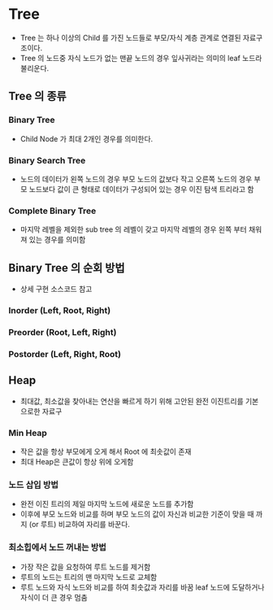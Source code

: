 # Tree 
- Tree 는 하나 이상의 Child 를 가진 노드들로 부모/자식 계층 관계로 연결된 자료구조이다. 
- Tree 의 노드중 자식 노드가 없는 맨끝 노드의 경우 잎사귀라는 의미의 leaf 노드라 불리운다.
 
## Tree 의 종류
### Binary Tree
- Child Node 가 최대 2개인 경우를 의미한다.

### Binary Search Tree
- 노드의 데이터가 왼쪽 노드의 경우 부모 노드의 값보다 작고 오른쪽 노드의 경우 부모 노드보다 값이 큰 형태로 데이터가 구성되어 있는 경우 이진 탐색 트리라고 함

### Complete Binary Tree
- 마지막 레벨을 제외한 sub tree 의 레벨이 갖고 마지막 레벨의 경우 왼쪽 부터 채워져 있는 경우를 의미함

## Binary Tree 의 순회 방법
- 상세 구현 소스코드 참고
### Inorder (Left, Root, Right)
### Preorder (Root, Left, Right)
### Postorder (Left, Right, Root)


## Heap
- 최대값, 최소값을 찾아내는 연산을 빠르게 하기 위해 고안된 완전 이진트리를 기본으로한 자료구
### Min Heap
- 작은 값을 항상 부모에게 오게 해서 Root 에 최솟값이 존재
- 최대 Heap은 큰값이 항상 위에 오게함  

### 노드 삽입 방법
- 완전 이진 트리의 제일 마지막 노드에 새로운 노드를 추가함 
- 이후에 부모 노드와 비교를 하며 부모 노드의 값이 자신과 비교한 기준이 맞을 때 까지 (or 루트) 비교하여 자리를 바꾼다.

### 최소힙에서 노드 꺼내는 방법
- 가장 작은 값을 요청하여 루트 노드를 제거함
- 루트의 노드는 트리의 맨 마지막 노드로 교체함
- 루트 노드와 자식 노드와 비교를 하여 최솟값과 자리를 바꿈 leaf 노드에 도달하거나 자식이 더 큰 경우 멈춤